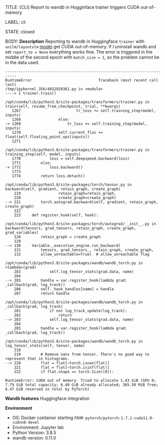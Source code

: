 TITLE:
[CLI] Report to wandb in Hugginface trainer triggers CUDA out-of-memory

LABEL:
cli

STATE:
closed

BODY:
**Description**
Reporting to wandb in Huggingface `trainer` with `unilm/layoutxlm` [model](https://github.com/microsoft/unilm/tree/master/layoutlmft) get CUDA out-of-memory. 
If I uninstall wandb and set `report_to = None` everything works fine.
The error is triggered in the middle of the second epoch with `batch_size = 1`, so the problem cannot be in the data used.
```
---------------------------------------------------------------------------
RuntimeError                              Traceback (most recent call last)
/tmp/ipykernel_356/4032920361.py in <module>
----> 1 trainer.train()

/opt/conda/lib/python3.8/site-packages/transformers/trainer.py in train(self, resume_from_checkpoint, trial, **kwargs)
   1267                         tr_loss += self.training_step(model, inputs)
   1268                 else:
-> 1269                     tr_loss += self.training_step(model, inputs)
   1270                 self.current_flos += float(self.floating_point_ops(inputs))
   1271 

/opt/conda/lib/python3.8/site-packages/transformers/trainer.py in training_step(self, model, inputs)
   1770             loss = self.deepspeed.backward(loss)
   1771         else:
-> 1772             loss.backward()
   1773 
   1774         return loss.detach()

/opt/conda/lib/python3.8/site-packages/torch/tensor.py in backward(self, gradient, retain_graph, create_graph)
    219                 retain_graph=retain_graph,
    220                 create_graph=create_graph)
--> 221         torch.autograd.backward(self, gradient, retain_graph, create_graph)
    222 
    223     def register_hook(self, hook):

/opt/conda/lib/python3.8/site-packages/torch/autograd/__init__.py in backward(tensors, grad_tensors, retain_graph, create_graph, grad_variables)
    128         retain_graph = create_graph
    129 
--> 130     Variable._execution_engine.run_backward(
    131         tensors, grad_tensors_, retain_graph, create_graph,
    132         allow_unreachable=True)  # allow_unreachable flag

/opt/conda/lib/python3.8/site-packages/wandb/wandb_torch.py in <lambda>(grad)
    283             self.log_tensor_stats(grad.data, name)
    284 
--> 285         handle = var.register_hook(lambda grad: _callback(grad, log_track))
    286         self._hook_handles[name] = handle
    287         return handle

/opt/conda/lib/python3.8/site-packages/wandb/wandb_torch.py in _callback(grad, log_track)
    281             if not log_track_update(log_track):
    282                 return
--> 283             self.log_tensor_stats(grad.data, name)
    284 
    285         handle = var.register_hook(lambda grad: _callback(grad, log_track))

/opt/conda/lib/python3.8/site-packages/wandb/wandb_torch.py in log_tensor_stats(self, tensor, name)
    218 
    219         # Remove nans from tensor. There's no good way to represent that in histograms.
--> 220         flat = flat[~torch.isnan(flat)]
    221         flat = flat[~torch.isinf(flat)]
    222         if flat.shape == torch.Size([0]):

RuntimeError: CUDA out of memory. Tried to allocate 1.43 GiB (GPU 0; 7.79 GiB total capacity; 6.40 GiB already allocated; 365.50 MiB free; 6.47 GiB reserved in total by PyTorch)
```

**Wandb features**
Huggingface integration

**Environment**
- OS: Docker container starting `FROM pytorch/pytorch:1.7.1-cuda11.0-cudnn8-devel`
- Environment: Jupyter lab
- Python Version: 3.8.5
- wandb version: 0.11.0

